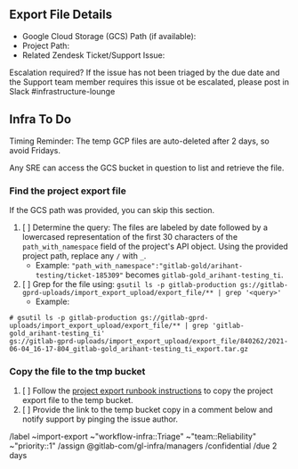 <!--
Set the title to: Project Export File Request - NAMESPACE_NAME: PROJECT_NAME

This template is meant for Support to request Infra to copy a project export file to an accessible place for a customer
following the export workflow: https://about.gitlab.com/handbook/support/workflows/importing_projects.html
-->

## Export File Details

- Google Cloud Storage (GCS) Path (if available): <!-- Required if console export was attempted. Will look like gitlab-gprd-uploads/import_export_upload/export_file/<some-number>/<some-archive>.tar.gz -->
- Project Path:  <!-- The full project path related to export -->
- Related Zendesk Ticket/Support Issue:

Escalation required? If the issue has not been triaged by the due date and the Support team member requires this issue ot be escalated, please post in Slack #infrastructure-lounge

## Infra To Do

Timing Reminder: The temp GCP files are auto-deleted after 2 days, so avoid Fridays.

Any SRE can access the GCS bucket in question to list and retrieve the file.

### Find the project export file

If the GCS path was provided, you can skip this section.

1. [ ] Determine the query: The files are labeled by date followed by a lowercased representation of the first 30 characters of the `path_with_namespace` field of the project's API object. Using the provided project path, replace any `/` with `_`.
    - Example: `"path_with_namespace":"gitlab-gold/arihant-testing/ticket-185309"` becomes `gitlab-gold_arihant-testing_ti`.
1. [ ] Grep for the file using: `gsutil ls -p gitlab-production gs://gitlab-gprd-uploads/import_export_upload/export_file/** | grep '<query>'`
    - Example:
```
# gsutil ls -p gitlab-production gs://gitlab-gprd-uploads/import_export_upload/export_file/** | grep 'gitlab-gold_arihant-testing_ti'
gs://gitlab-gprd-uploads/import_export_upload/export_file/840262/2021-06-04_16-17-804_gitlab-gold_arihant-testing_ti_export.tar.gz
```

### Copy the file to the tmp bucket

1. [ ] Follow the [project export runbook instructions](https://gitlab.com/gitlab-com/runbooks/-/blob/master/docs/uncategorized/project-export.md#no-download-link-and-no-download-email) to copy the project export file to the temp bucket.
1. [ ] Provide the link to the temp bucket copy in a comment below and notify support by pinging the issue author.

/label ~import-export ~"workflow-infra::Triage" ~"team::Reliability" ~"priority::1"
/assign @gitlab-com/gl-infra/managers 
/confidential
/due 2 days
